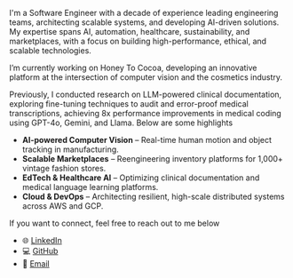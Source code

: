 I'm a Software Engineer with a decade of experience leading engineering teams, architecting scalable systems, and developing AI-driven solutions. My expertise spans AI, automation, healthcare, sustainability, and marketplaces, with a focus on building high-performance, ethical, and scalable technologies.

I’m currently working on Honey To Cocoa, developing an innovative platform at the intersection of computer vision and the cosmetics industry.  

Previously, I conducted research on LLM-powered clinical documentation, exploring fine-tuning techniques to audit and error-proof medical transcriptions, achieving 8x performance improvements in medical coding using GPT-4o, Gemini, and Llama. Below are some highlights

- **AI-powered Computer Vision** – Real-time human motion and object tracking in manufacturing.  
- **Scalable Marketplaces** – Reengineering inventory platforms for 1,000+ vintage fashion stores.  
- **EdTech & Healthcare AI** – Optimizing clinical documentation and medical language learning platforms.  
- **Cloud & DevOps** – Architecting resilient, high-scale distributed systems across AWS and GCP.

If you want to connect, feel free to reach out to me below

- 🌐 [LinkedIn](https://www.linkedin.com/in/jstnjackson)  
- 💻 [GitHub](https://github.com/jaymjax1)  
- 📧 [Email](mailto:jaymjax@gmail.com)  

